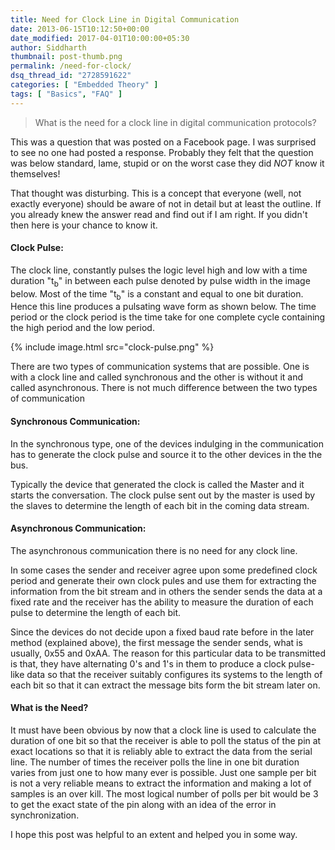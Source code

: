 ```yaml
---
title: Need for Clock Line in Digital Communication
date: 2013-06-15T10:12:50+00:00
date_modified: 2017-04-01T10:00:00+05:30
author: Siddharth
thumbnail: post-thumb.png
permalink: /need-for-clock/
dsq_thread_id: "2728591622"
categories: [ "Embedded Theory" ]
tags: [ "Basics", "FAQ" ]
---
```


> What is the need for a clock line in digital communication protocols?

This was a question that was posted on a Facebook page. I was surprised to see no one had posted a response. Probably they felt that the question was below standard, lame, stupid or on the worst case they did _NOT_ know it themselves!

That thought was disturbing. This is a concept that everyone (well, not exactly everyone) should be aware of  not in detail but at least the outline. If you already knew the answer read and find out if I am right. If you didn't then here is your chance to know it.

#### Clock Pulse:

The clock line, constantly pulses the logic level high and low with a time duration "t<sub>b</sub>" in between each pulse denoted by pulse width in the image below. Most of the time "t<sub>b</sub>" is a constant and equal to one bit duration. Hence this line produces a pulsating wave form as shown below. The time period or the clock period is the time take for one complete cycle containing the high period and the low period.

{% include image.html src="clock-pulse.png" %}

There are two types of communication systems that are possible. One is with a clock line and called synchronous and the other is without it and called asynchronous. There is not much difference between the two types of communication

#### Synchronous Communication:

In the synchronous type, one of the devices indulging in the communication has to generate the clock pulse and source it to the other devices in the the bus.

Typically the device that generated the clock is called the Master and it starts the conversation. The clock pulse sent out by the master is used by the slaves to determine the length of each bit in the coming data stream.

#### Asynchronous Communication:

The asynchronous communication there is no need for any clock line.

In some cases the sender and receiver agree upon some predefined clock period and generate their own clock pules and use them for extracting the information from the bit stream and in others the sender sends the data at a fixed rate and the receiver has the ability to measure the duration of each pulse to determine the length of each bit.

Since the devices do not decide upon a fixed baud rate before in the later method (explained above), the first message the sender sends, what is usually, 0x55 and 0xAA. The reason for this particular data to be transmitted is that, they have alternating 0's and 1's in them to produce a clock pulse-like data so that the receiver suitably configures its systems to the length of each bit so that it can extract the message bits form the bit stream later on.

#### What is the Need?

It must have been obvious by now that a clock line is used to calculate the duration of one bit so that the receiver is able to poll the status of the pin at exact locations so that it is reliably able to extract the data from the serial line. The number of times the receiver polls the line in one bit duration varies from just one to how many ever is possible. Just one sample per bit is not a very reliable means to extract the information and making a lot of samples is an over kill. The most logical number of polls per bit would be 3 to get the exact state of the pin along with an idea of the error in synchronization.

I hope this post was helpful to an extent and helped you in some way.
